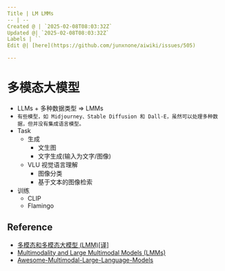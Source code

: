 ```yaml
---
Title | LM LMMs
-- | --
Created @ | `2025-02-08T08:03:32Z`
Updated @| `2025-02-08T08:03:32Z`
Labels | ``
Edit @| [here](https://github.com/junxnone/aiwiki/issues/505)

---
```

# 多模态大模型
- LLMs + 多种数据类型 => LMMs
- `有些模型，如 Midjourney、Stable Diffusion 和 Dall-E，虽然可以处理多种数据，但并没有集成语言模型。`
- Task
  - 生成
    - 文生图
    - 文字生成(输入为文字/图像)
  - VLU 视觉语言理解
    - 图像分类
    - 基于文本的图像检索
- 训练
  - CLIP
  - Flamingo




## Reference
- [多模态和多模态大模型 (LMM)[译]](https://baoyu.io/blog/translations/multimodality-and-large-multimodal-models)
- [Multimodality and Large Multimodal Models (LMMs)](https://huyenchip.com/2023/10/10/multimodal.html)
- [Awesome-Multimodal-Large-Language-Models](https://github.com/BradyFU/Awesome-Multimodal-Large-Language-Models)
